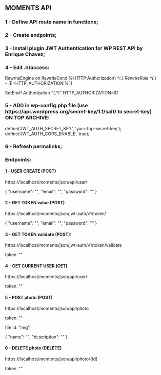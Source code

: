 <h2> MOMENTS API</h2>

<h3> 1 - Define API route name in functions;</h3>

<h3> 2 - Create endpoints;</h3>

<h3> 3 - Install plugin JWT Authentication for WP REST API by Enrique Chavez;</h3>

<h3> 4 - Edit .htaccess:</h3>

RewriteEngine on
RewriteCond %{HTTP:Authorization} ^(._)
RewriteRule ^(._) - [E=HTTP_AUTHORIZATION:%1]

SetEnvIf Authorization "(.\*)" HTTP_AUTHORIZATION=$1

<h3> 5 - ADD in wp-config.php file (use https://api.wordpress.org/secret-key/1.1/salt/ to secret-key) ON TOP ARCHIVE:</h3>

define('JWT_AUTH_SECRET_KEY', 'your-top-secret-key');
define('JWT_AUTH_CORS_ENABLE', true);

<h3> 6 - Refresh permalinks;</h3>

<h3> Endpoints:</h3>
<h4>1 - USER CREATE (POST)</h4>
<p>https://localhost/moments/json/api/user/</p>
<p>
{
"username": "",
"email": "",
"password": ""
}
</p>

<h4>2 - GET TOKEN value (POST)</h4>
<p>https://localhost/moments/json/jwt-auth/v1/token/</p>
<p>
{
"username": "",
"email": "",
"password": ""
}
</p>

<h4>3 - GET TOKEN validate (POST):</h4>
<p>https://localhost/moments/json/jwt-auth/v1/token/validate</p>
<p>token: ""</p>

<h4>4 - GET CURRENT USER (GET)</h4>
<p>https://localhost/moments/json/api/user/</p>
<p>token: ""</p>

<h4>5 - POST photo (POST)</h4>
<p>https://localhost/moments/json/api/photo</p>
<p>
<p>token: ""</p>
<p>file id: "img"</p>
{
"name": "",
"description": ""
}
</p>

<h4>6 - DELETE photo (DELETE)</h4>
<p>https://localhost/moments/json/api/photo/{id}</p>
<p>
<p>token: ""</p>
